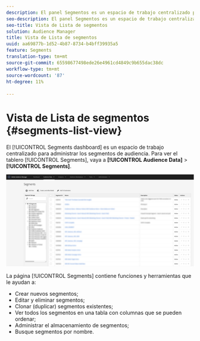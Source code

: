 ```yaml
---
description: El panel Segmentos es un espacio de trabajo centralizado para la administración de destinos.
seo-description: El panel Segmentos es un espacio de trabajo centralizado para la administración de destinos.
seo-title: Vista de Lista de segmentos
solution: Audience Manager
title: Vista de Lista de segmentos
uuid: aa69877b-1d52-4b87-8734-b4bff39935a5
feature: Segments
translation-type: tm+mt
source-git-commit: 65598677498ede26e4961cd4849c9b655dac38dc
workflow-type: tm+mt
source-wordcount: '87'
ht-degree: 11%

---
```



# Vista de Lista de segmentos {#segments-list-view}

El [!UICONTROL Segments dashboard] es un espacio de trabajo centralizado para administrar los segmentos de audiencia. Para ver el tablero [!UICONTROL Segments], vaya a **[!UICONTROL Audience Data]** > **[!UICONTROL Segments]**.

![tablero de segmentos](assets/segments-dashboard.png)

La página [!UICONTROL Segments] contiene funciones y herramientas que le ayudan a:

* Crear nuevos segmentos;
* Editar y eliminar segmentos;
* Clonar (duplicar) segmentos existentes;
* Ver todos los segmentos en una tabla con columnas que se pueden ordenar;
* Administrar el almacenamiento de segmentos;
* Busque segmentos por nombre.

